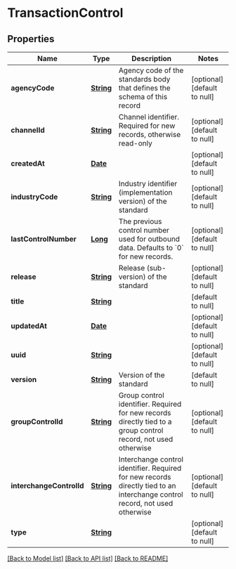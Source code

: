# TransactionControl
## Properties

Name | Type | Description | Notes
------------ | ------------- | ------------- | -------------
**agencyCode** | [**String**](string.md) | Agency code of the standards body that defines the schema of this record | [optional] [default to null]
**channelId** | [**String**](string.md) | Channel identifier. Required for new records, otherwise read-only | [optional] [default to null]
**createdAt** | [**Date**](DateTime.md) |  | [optional] [default to null]
**industryCode** | [**String**](string.md) | Industry identifier (implementation version) of the standard | [optional] [default to null]
**lastControlNumber** | [**Long**](long.md) | The previous control number used for outbound data. Defaults to &#x60;0&#x60; for new records. | [optional] [default to null]
**release** | [**String**](string.md) | Release (sub-version) of the standard | [optional] [default to null]
**title** | [**String**](string.md) |  | [default to null]
**updatedAt** | [**Date**](DateTime.md) |  | [optional] [default to null]
**uuid** | [**String**](string.md) |  | [optional] [default to null]
**version** | [**String**](string.md) | Version of the standard | [default to null]
**groupControlId** | [**String**](string.md) | Group control identifier. Required for new records directly tied to a group control record, not used otherwise | [optional] [default to null]
**interchangeControlId** | [**String**](string.md) | Interchange control identifier. Required for new records directly tied to an interchange control record, not used otherwise | [optional] [default to null]
**type** | [**String**](string.md) |  | [optional] [default to null]

[[Back to Model list]](../README.md#documentation-for-models) [[Back to API list]](../README.md#documentation-for-api-endpoints) [[Back to README]](../README.md)

